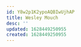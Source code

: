 ```yaml
---
id: Y8w2p1K2ypoAQBIwUjhAP
title: Wesley Mouch
desc: ''
updated: 1628449250955
created: 1628449250955
---
```


